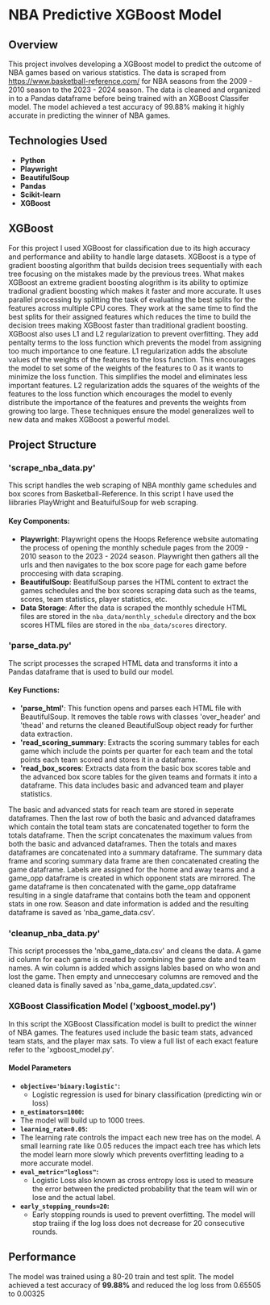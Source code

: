 # NBA Predictive XGBoost Model

## Overview 
This project involves developing a XGBoost model to predict the outcome of NBA games based on various statistics. The data is scraped from https://www.basketball-reference.com/ for NBA seasons from the 2009 - 2010 season to the 2023 - 2024 season. The data is cleaned and organized in to a Pandas dataframe before being trained with an XGBoost Classifer model. The model achieved a test accuracy of 99.88% making it highly accurate in predicting the winner of NBA games. 

## Technologies Used 
- **Python**
- **Playwright**
- **BeautifulSoup**
- **Pandas**
- **Scikit-learn**
- **XGBoost**

## XGBoost 
For this project I used XGBoost for classification due to its high accuracy and performance and ability to handle large datasets. XGBoost is a type of gradient boosting algorithm that builds decision trees sequentially with each tree focusing on the mistakes made by the previous trees. What makes XGBoost an extreme gradient boosting alogrithm is its ability to optimize tradional gradient boosting which makes it faster and more accurate. It uses parallel processing by splitting the task of evaluating the best splits for the features across multiple CPU cores. They work at the same time to find the best splits for their assigned features which reduces the time to build the decision trees making XGBoost faster than traditional gradient boosting. XGBoost also uses L1 and L2 regularization to prevent overfitting. They add pentalty terms to the loss function which prevents the model from assigning too much importance to one feature. L1 regularization adds the absolute values of the weights of the features to the loss function. This encourages the model to set some of the weights of the features to 0 as it wants to minimize the loss function. This simplifies the model and eliminates less important features. L2 regularization adds the squares of the weights of the features to the loss function which encourages the model to evenly distribute the importance of the features and prevents the weights from growing too large. These techniques ensure the model generalizes well to new data and makes XGBoost a powerful model. 

## Project Structure 

### 'scrape_nba_data.py'
This script handles the web scraping of NBA monthly game schedules and box scores from Basketball-Reference. In this script I have used the liibraries PlayWright and BeatuifulSoup for web scraping. 

#### Key Components:
- **Playwright**: Playwright opens the Hoops Reference website automating the process of opening the monthly schedule pages from the 2009 - 2010 season to the 2023 - 2024 season. Playwright then gathers all the urls and then navigates to the box score page for each game before proccesing with data scraping.
- **BeautifulSoup**: BeatifulSoup parses the HTML content to extract the games schedules and the box scores scraping data such as the teams, scores, team statistics, player statistics, etc.
- **Data Storage**: After the data is scraped the monthly schedule HTML files are stored in the `nba_data/monthly_schedule` directory and the box scores HTML files are stored in the `nba_data/scores` directory.

### 'parse_data.py'
The script processes the scraped HTML data and transforms it into a Pandas dataframe that is used to build our model. 

#### Key Functions: 
- **'parse_html'**: This function  opens and parses each HTML file with BeautifulSoup. It removes the table rows with classes 'over_header' and 'thead' and returns the cleaned BeautifulSoup object ready for further data extraction.
- **'read_scoring_summary**: Extracts the scoring summary tables for each game which include the points per quarter for each team and the total points each team scored and stores it in a dataframe. 
- **'read_box_scores**: Extracts data from the basic box scores table and the advanced box score tables for the given teams and formats it into a dataframe. This data includes basic and advanced team and player statistics.

The basic and advanced stats for reach team are stored in seperate dataframes. Then the last row of both the basic and advanced dataframes which contain the total team stats are concatenated together to form the totals dataframe. Then the script concatenates the maximum values from both the basic and advanced dataframes. Then the totals and maxes dataframes are concatenated into a summary dataframe. The summary data frame and scoring summary data frame are then concatenated creating the game dataframe. Labels are assigned for the home and away teams and a game_opp dataframe is created in which opponent stats are mirrored. The game dataframe is then concatenated with the game_opp dataframe resulting in a single dataframe that contains both the team and opponent stats in one row. Season and date information is added and the resulting dataframe is saved as 'nba_game_data.csv'. 

### 'cleanup_nba_data.py'
This script processes the 'nba_game_data.csv' and cleans the data. A game id column for each game is created by combining the game date and team names. A win column is added which assigns lables based on who won and lost the game. Then empty and unneccesary columns are removed and the cleaned data is finally saved as 'nba_game_data_updated.csv'.

### XGBoost Classification Model ('xgboost_model.py')
In this script the XGBoost Classification  model is built to predict the winner of NBA games. The features used include the basic team stats, advanced team stats, and the player max sats. To view a full list of each exact feature refer to the 'xgboost_model.py'.

#### Model Parameters 
- **`objective='binary:logistic'`:**
  - Logistic regression is used for binary classification (predicting win or loss)
-  **`n_estimators=1000`:**
-   The model will build up to 1000 trees. 
-  **`learning_rate=0.05`:**
  - The learning rate controls the impact each new tree has on the model. A small learning rate like 0.05 reduces the impact each tree has which lets the model learn more slowly which prevents overfitting leading to a more accurate model. 
- **`eval_metric="logloss"`:**
  -  Logistic Loss also known as cross entropy loss is used to measure the error between the predicted probability that the team will win or lose and the actual label.
- **`early_stopping_rounds=20`:**
  - Early stopping rounds is used to prevent overfitting. The model will stop traiing if the log loss does not decrease for 20 consecutive rounds. 

## Performance 
The model was trained using a 80-20 train and test split. The model achieved a test accuracy of **99.88%** and reduced the log loss from 0.65505 to 0.00325
